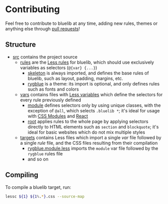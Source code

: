 # Contributing

Feel free to contribute to bluelib at any time, adding new rules, themes or anything else through [pull requests](https://github.com/RYGhub/bluelib/pulls)!

## Structure

- [src](src) contains the project source
    - [rules](src/rules) are the [Less rules](http://lesscss.org/#nesting) for bluelib, which should use exclusively variables as selectors (`@{var} {...}`)
        - [skeleton](src/rules/skeleton.less) is always imported, and defines the base rules of bluelib, such as layout, padding, margins, etc.
        - [rygblue](src/rules/rygblue.less) is a theme: its import is optional, and only defines rules such as fonts and colors
    - [vars](src/vars) contains files with [Less variables](http://lesscss.org/features/#variables-feature) which define the selectors for every rule previously defined
        - [module](src/vars/module.less) defines selectors only by using unique classes, with the exception of `@all`, which selects `.bluelib *`; it's ideal for usage with [CSS Modules](https://github.com/css-modules/css-modules) and [React](https://reactjs.org)
        - [root](src/vars/root.less) applies rules to the whole page by applying selectors directly to HTML elements such as `section` and `blockquote`; it's ideal for basic websites which do not mix multiple styles
    - [targets](src/targets) contains Less files which import a single _var_ file followed by a single _rule_ file, and the CSS files resulting from their compilation
        - [rygblue.module.less](src/targets/rygblue.module.less) imports the `module` var file followed by the `rygblue` rules file
        - and so on

## Compiling

To compile a bluelib target, run:

```bash 
lessc ${1} ${1%.*}.css --source-map
```
